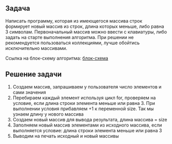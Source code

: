 ## Задача

Написать программу, которая из имеющегося массива строк формирует новый массив из строк, 
длина которых меньше, либо равна 3 символам. 
Первоначальный массив можно ввести с клавиатуры, либо задать на старте выполнения алгоритма. 
При решении не рекомендуется пользоваться коллекциями, лучше обойтись исключительно массивами.


Ссылка на блок-схему алгоритма: [блок-схема](Kontrolwork\Блок-схема.jpg)


## Решение задачи

1. Cоздаем массив, запрашиваем у пользователя число элементов и сами значения 
2. Перебираем каждый элемент используя цикл for, проверяем на условие, если длина строки элемента меньше или равна 3. При выполнении условия прибавляем +1 к переменной size. Так мы узнаем длину у нового массива 
3. Создаем новый массив для вывода результата, длина массива = size
4. Заполняем новый массив элементами из исходного массива, если выполняется условие: длина строки элемента меньше или равна 3
5. Выводим на печать исходный и новый массивы
